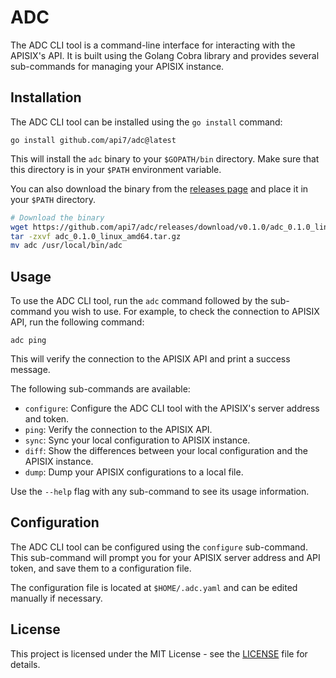 # ADC

The ADC CLI tool is a command-line interface for interacting with the APISIX's API. It is built using the Golang Cobra library and provides several sub-commands for managing your APISIX instance.

## Installation

The ADC CLI tool can be installed using the `go install` command:

```
go install github.com/api7/adc@latest
```

This will install the `adc` binary to your `$GOPATH/bin` directory. Make sure that this directory is in your `$PATH` environment variable.

You can also download the binary from the [releases page](https://github.com/api7/adc/releases) and place it in your `$PATH` directory.

```bash
# Download the binary
wget https://github.com/api7/adc/releases/download/v0.1.0/adc_0.1.0_linux_amd64.tar.gz
tar -zxvf adc_0.1.0_linux_amd64.tar.gz
mv adc /usr/local/bin/adc
```

## Usage

To use the ADC CLI tool, run the `adc` command followed by the sub-command you wish to use. For example, to check the connection to APISIX API, run the following command:

```
adc ping
```

This will verify the connection to the APISIX API and print a success message.

The following sub-commands are available:

- `configure`: Configure the ADC CLI tool with the APISIX's server address and token.
- `ping`: Verify the connection to the APISIX API.
- `sync`: Sync your local configuration to APISIX instance.
- `diff`: Show the differences between your local configuration and the APISIX instance.
- `dump`: Dump your APISIX configurations to a local file.

Use the `--help` flag with any sub-command to see its usage information.

## Configuration

The ADC CLI tool can be configured using the `configure` sub-command. This sub-command will prompt you for your APISIX server address and API token, and save them to a configuration file.

The configuration file is located at `$HOME/.adc.yaml` and can be edited manually if necessary.

## License

This project is licensed under the MIT License - see the [LICENSE](LICENSE) file for details.
